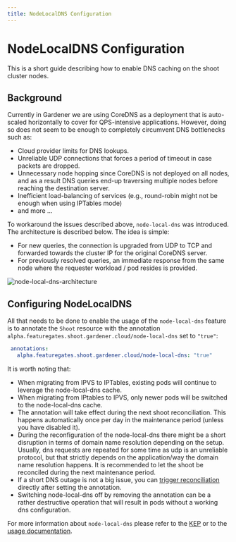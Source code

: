 ```yaml
---
title: NodeLocalDNS Configuration
---
```


# NodeLocalDNS Configuration

This is a short guide describing how to enable DNS caching on the shoot cluster nodes.

## Background

Currently in Gardener we are using CoreDNS as a deployment that is auto-scaled horizontally to cover for QPS-intensive applications. However, doing so does not seem to be enough to completely circumvent DNS bottlenecks such as:

- Cloud provider limits for DNS lookups.
- Unreliable UDP connections that forces a period of timeout in case packets are dropped.
- Unnecessary node hopping since CoreDNS is not deployed on all nodes, and as a result DNS queries end-up traversing multiple nodes before reaching the destination server.
- Inefficient load-balancing of services (e.g., round-robin might not be enough when using IPTables mode)
- and more ...

To workaround the issues described above, `node-local-dns` was introduced. The architecture is described below. The idea is simple:

- For new queries, the connection is upgraded from UDP to TCP and forwarded towards the cluster IP for the original CoreDNS server.
- For previously resolved queries, an immediate response from the same node where the requester workload / pod resides is provided.

![node-local-dns-architecture](node-local-dns.png)

## Configuring NodeLocalDNS

All that needs to be done to enable the usage of the `node-local-dns` feature is to annotate the `Shoot` resource with the annotation `alpha.featuregates.shoot.gardener.cloud/node-local-dns` set to `"true"`:

```yaml
 annotations:
   alpha.featuregates.shoot.gardener.cloud/node-local-dns: "true"
```

It is worth noting that: 

- When migrating from IPVS to IPTables, existing pods will continue to leverage the node-local-dns cache. 
- When migrating from IPtables to IPVS, only newer pods will be switched to the node-local-dns cache.
- The annotation will take effect during the next shoot reconciliation. This happens automatically once per day in the maintenance period (unless you have disabled it). 
- During the reconfiguration of the node-local-dns there might be a short disruption in terms of domain name resolution depending on the setup. Usually, dns requests are repeated for some time as udp is an unreliable protocol, but that strictly depends on the application/way the domain name resolution happens. It is recommended to let the shoot be reconciled during the next maintenance period. 
- If a short DNS outage is not a big issue, you can [trigger reconciliation](./shoot_operations.md#immediate-reconciliation) directly after setting the annotation.
- Switching node-local-dns off by removing the annotation can be a rather destructive operation that will result in pods without a working dns configuration.

For more information about `node-local-dns` please refer to the [KEP](https://github.com/kubernetes/enhancements/blob/master/keps/sig-network/1024-nodelocal-cache-dns/README.md) or to the [usage documentation](https://kubernetes.io/docs/tasks/administer-cluster/nodelocaldns/). 
